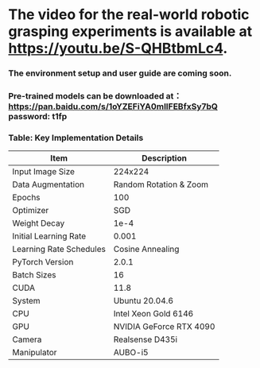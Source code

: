 
# The video for the real-world robotic grasping experiments is available at https://youtu.be/S-QHBtbmLc4.
### The environment setup and user guide are coming soon.
### Pre-trained models can be downloaded at：https://pan.baidu.com/s/1oYZEFiYA0mllFEBfxSy7bQ password: t1fp 
### Table: Key Implementation Details

| Item                    | Description                        |
|-------------------------|------------------------------------|
| Input Image Size        | 224x224                            |
| Data Augmentation       | Random Rotation & Zoom             |
| Epochs                  | 100                                |
| Optimizer               | SGD                                |
| Weight Decay            | 1e-4                               |
| Initial Learning Rate   | 0.001                              |
| Learning Rate Schedules | Cosine Annealing                   |
| PyTorch Version         | 2.0.1                              |
| Batch Sizes             | 16                                 |
| CUDA                    | 11.8                               |
| System                  | Ubuntu 20.04.6                     |
| CPU                     | Intel Xeon Gold 6146               |
| GPU                     | NVIDIA GeForce RTX 4090            |
| Camera                  | Realsense D435i                    |
| Manipulator             | AUBO-i5                            |
